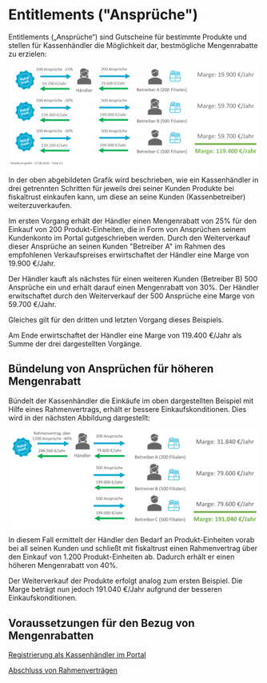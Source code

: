 # Entitlements ("Ansprüche")

Entitlements („Ansprüche“) sind Gutscheine für bestimmte Produkte und stellen für Kassenhändler die Möglichkeit dar, bestmögliche Mengenrabatte zu erzielen:



![entitlements-1](media/entitlements-1.png)



In der oben abgebildeten Grafik wird beschrieben, wie ein Kassenhändler in drei getrennten Schritten für jeweils drei seiner Kunden Produkte bei fiskaltrust einkaufen kann, um diese an seine Kunden (Kassenbetreiber) weiterzuverkaufen.

Im ersten Vorgang erhält der Händler einen Mengenrabatt von 25% für den Einkauf von 200 Produkt-Einheiten, die in Form von Ansprüchen seinem Kundenkonto im Portal gutgeschrieben werden. Durch den Weiterverkauf dieser Ansprüche an seinen Kunden "Betreiber A" im Rahmen des empfohlenen Verkaufspreises erwirtschaftet der Händler eine Marge von 19.900 €/Jahr.

Der Händler kauft als nächstes für einen weiteren Kunden (Betreiber B) 500 Ansprüche ein und erhält darauf einen Mengenrabatt von 30%. Der Händler erwitschaftet durch den Weiterverkauf der 500 Ansprüche eine Marge von 59.700 €/Jahr.

Gleiches gilt für den dritten und letzten Vorgang dieses Beispiels. 

Am Ende erwirtschaftet der Händler eine Marge von 119.400 €/Jahr als Summe der drei dargestellten Vorgänge.

## Bündelung von Ansprüchen für höheren Mengenrabatt

Bündelt der Kassenhändler die Einkäufe im oben dargestellten Beispiel mit Hilfe eines Rahmenvertrags, erhält er bessere Einkaufskonditionen. Dies wird in der nächsten Abbildung dargestellt:



![entitlements-2](media/entitlements-2.png)



In diesem Fall ermittelt der Händler den Bedarf an Produkt-Einheiten vorab bei all seinen Kunden und schließt mit fiskaltrust einen Rahmenvertrag über den Einkauf von 1.200 Produkt-Einheiten ab. Dadurch erhält er einen höheren Mengenrabatt von 40%.

Der Weiterverkauf der Produkte erfolgt analog zum ersten Beispiel. Die Marge beträgt nun jedoch 191.040 €/Jahr aufgrund der besseren Einkaufskonditionen.



## Voraussetzungen für den Bezug von Mengenrabatten

[Registrierung als Kassenhändler im Portal](voraussetzungen-einkauf.md)

[Abschluss von Rahmenverträgen](01-purchase-agreement.md)